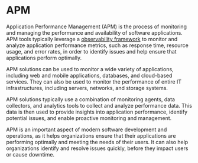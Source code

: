 # APM

Application Performance Management (APM) is the process of monitoring and managing the performance and availability of software applications. APM tools typically leverage a [observability framework](../observability) to monitor and analyze application performance metrics, such as response time, resource usage, and error rates, in order to identify issues and help ensure that applications perform optimally.

APM solutions can be used to monitor a wide variety of applications, including web and mobile applications, databases, and cloud-based services. They can also be used to monitor the performance of entire IT infrastructures, including servers, networks, and storage systems.

APM solutions typically use a combination of monitoring agents, data collectors, and analytics tools to collect and analyze performance data. This data is then used to provide insights into application performance, identify potential issues, and enable proactive monitoring and management.

APM is an important aspect of modern software development and operations, as it helps organizations ensure that their applications are performing optimally and meeting the needs of their users. It can also help organizations identify and resolve issues quickly, before they impact users or cause downtime.

